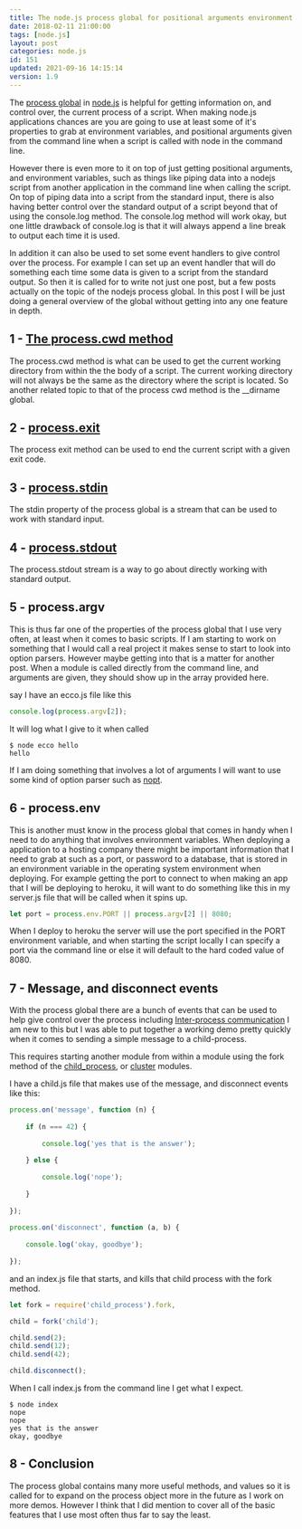 ```yaml
---
title: The node.js process global for positional arguments environment variables and much more
date: 2018-02-11 21:00:00
tags: [node.js]
layout: post
categories: node.js
id: 151
updated: 2021-09-16 14:15:14
version: 1.9
---
```


The [process global](https://nodejs.org/dist/latest-v8.x/docs/api/process.html) in [node.js](https://nodejs.org/en/) is helpful for getting information on, and control over, the current process of a script. When making node.js applications chances are you are going to use at least some of it's properties to grab at environment variables, and positional arguments given from the command line when a script is called with node in the command line. 

However there is even more to it on top of just getting positional arguments, and environment variables, such as things like piping data into a nodejs script from another application in the command line when calling the script. On top of piping data into a script from the standard input, there is also having better control over the standard output of a script beyond that of using the console.log method. The console.log method will work okay, but one little drawback of console.log is that it will always append a line break to output each time it is used.

In addition it can also be used to set some event handlers to give control over the process. For example I can set up an event handler that will do something each time some data is given to a script from the standard output. So then it is called for to write not just one post, but a few posts actually on the topic of the nodejs process global. In this post I will be just doing a general overview of the global without getting into any one feature in depth.

<!-- more -->


## 1 - [The process.cwd method](/2021/03/17/nodejs-process-cwd/)

The process.cwd method is what can be used to get the current working directory from within the the body of a script. The current working directory will not always be the same as the directory where the script is located. So another related topic to that of the process cwd method is the \_\_dirname global.

## 2 - [process.exit](/2019/08/13/nodejs-process-exit/)

The process exit method can be used to end the current script with a given exit code.

## 3 - [process.stdin](/2019/07/09/nodejs-process-stdin/)

The stdin property of the process global is a stream that can be used to work with standard input.

## 4 - [process.stdout](/2021/03/18/nodejs-process-stdout/)

The process.stdout stream is a way to go about directly working with standard output.

## 5 - process.argv

This is thus far one of the properties of the process global that I use very often, at least when it comes to basic scripts. If I am starting to work on something that I would call a real project it makes sense to start to look into option parsers. However maybe getting into that is a matter for another post. When a module is called directly from the command line, and arguments are given, they should show up in the array provided here.

say I have an ecco.js file like this
```js
console.log(process.argv[2]);
```

It will log what I give to it when called
```
$ node ecco hello
hello
```

If I am doing something that involves a lot of arguments I will want to use some kind of option parser such as [nopt](/2017/05/05/nodejs-nopt/).

## 6 - process.env

This is another must know in the process global that comes in handy when I need to do anything that involves environment variables. When deploying a application to a hosting company there might be important information that I need to grab at such as a port, or password to a database, that is stored in an environment variable in the operating system environment when deploying. For example getting the port to connect to when making an app that I will be deploying to heroku, it will want to do something like this in my server.js file that will be called when it spins up.

```js
let port = process.env.PORT || process.argv[2] || 8080;
```

When I deploy to heroku the server will use the port specified in the PORT environment variable, and when starting the script locally I can specify a port via the command line or else it will default to the hard coded value of 8080.

## 7 - Message, and disconnect events

With the process global there are a bunch of events that can be used to help give control over the process including [Inter-process communication](https://en.wikipedia.org/wiki/Inter-process_communication#Approaches) I am new to this but I was able to put together a working demo pretty quickly when it comes to sending a simple message to a child-process.

This requires starting another module from within a module using the fork method of the [child_process](/2018/02/04/nodejs-child-process/), or [cluster](/2018/01/18/nodejs-cluster/) modules.

I have a child.js file that makes use of the message, and disconnect events like this:

```js
process.on('message', function (n) {
 
    if (n === 42) {
 
        console.log('yes that is the answer');
 
    } else {
 
        console.log('nope');
 
    }
 
});
 
process.on('disconnect', function (a, b) {
 
    console.log('okay, goodbye');
 
});
```

and an index.js file that starts, and kills that child process with the fork method.

```js
let fork = require('child_process').fork,

child = fork('child');

child.send(2);
child.send(12);
child.send(42);

child.disconnect();
```

When I call index.js from the command line I get what I expect.

```
$ node index
nope
nope
yes that is the answer
okay, goodbye
```

## 8 - Conclusion

The process global contains many more useful methods, and values so it is called for to expand on the process object more in the future as I work on more demos. However I think that I did mention to cover all of the basic features that I use most often thus far to say the least.

